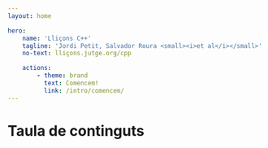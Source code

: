 ```yaml
---
layout: home

hero:
    name: 'Lliçons C++'
    tagline: 'Jordi Petit, Salvador Roura <small><i>et al</i></small>'
    no-text: lliçons.jutge.org/cpp

    actions:
        - theme: brand
          text: Comencem!
          link: /intro/comencem/
---
```


<h1 class="tagline">Taula de continguts</h1>

<MyIndex/>

